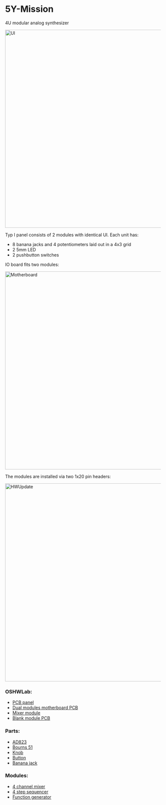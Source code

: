 # 5Y-Mission
4U modular analog synthesizer

<img width="640" alt="UI" src="https://github.com/P0ed/5Y-Mission/assets/5844101/a92c6793-bd27-4dff-a935-6d1c097b11fe">

Typ I panel consists of 2 modules with identical UI. Each unit has:
* 8 banana jacks and 4 potentiometers laid out in a 4x3 grid
* 2 5mm LED
* 2 pushbutton switches

IO board fits two modules:

<img width="640" alt="Motherboard" src="https://github.com/P0ed/5Y-Mission/assets/5844101/11c4f1fd-bfec-46fb-9dcc-5b9ce0917704">

The modules are installed via two 1x20 pin headers:

<img width="640" alt="HWUpdate" src="https://github.com/P0ed/5Y-Mission/assets/5844101/26d908db-daf7-460a-9f88-5ef2dae9aab0">

### OSHWLab:
* [PCB panel](https://oshwlab.com/com.poed/panel-typ-i)
* [Dual modules motherboard PCB](https://oshwlab.com/com.poed/motherboard)
* [Mixer module](https://oshwlab.com/com.poed/4u-mixer)
* [Blank module PCB](https://oshwlab.com/com.poed/blank)

### Parts:
* [AD823](Parts/AD823.pdf)
* [Bourns 51](Parts/51AAA-B24-B20L.pdf)
* [Knob](Parts/1900/1900.stl)
* [Button](Parts/BB16APFA.pdf)
* [Banana jack](Parts/1581-X.pdf)

### Modules:
* [4 channel mixer](Modules/Mixer.md)
* [4 step sequencer](Modules/Sequencer.md)
* [Function generator](Modules/Function.md)
